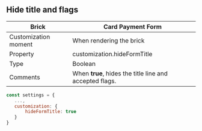 ## Hide title and flags

| Brick  | Card Payment Form  |
| --- | --- |
| Customization moment  | When rendering the brick  |
| Property  | customization.hideFormTitle  |
| Type  | Boolean  |
| Comments  | When **true**, hides the title line and accepted flags.  |

```javascript
const settings = {
   ...,
   customization: {
       hideFormTitle: true
   }
}
```
